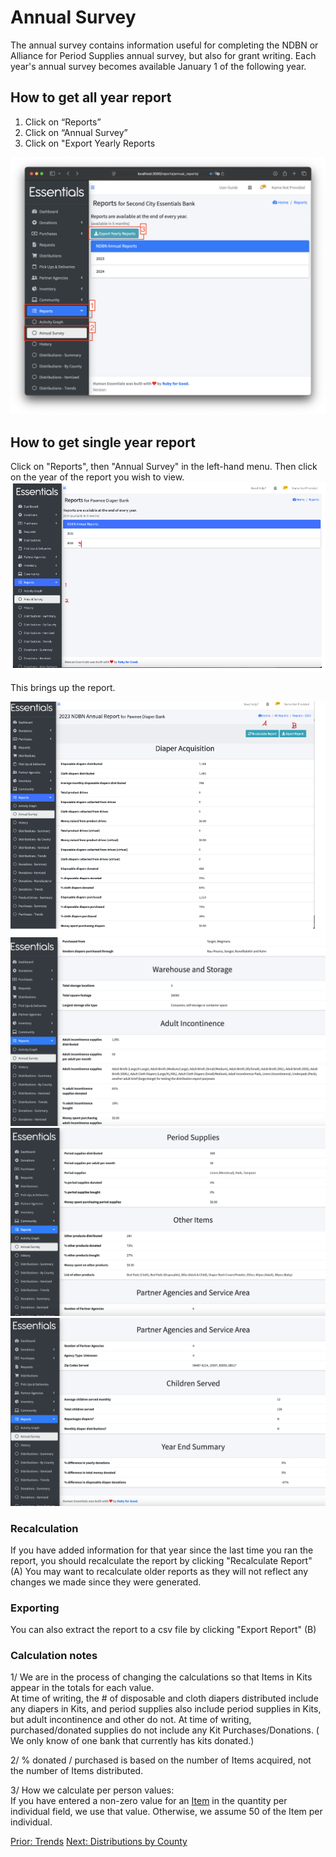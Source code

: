 # Annual Survey

The annual survey contains information useful for completing the NDBN or Alliance for Period Supplies annual survey, but also for grant writing.
Each year's annual survey becomes available January 1 of the following year.

## How to get all year report

1. Click on “Reports”
2. Click on “Annual Survey”
3. Click on "Export Yearly Reports

![Annual Report Yearly](images/reports/reports-anual-survey-yearly-export.png)

## How to get single year report

Click on "Reports", then "Annual Survey" in the left-hand menu. Then click on the year of the report you wish to view.
![Navigation to annual report](images/reports/reports_annual_survey_1.png)

This brings up the report.

![Annual Report_screen_1](images/reports/reports_annual_survey_2.png)
![Annual Report_screen_2](images/reports/reports_annual_survey_3.png)
![Annual Report_screen_3](images/reports/reports_annual_survey_4.png)
![Annual Report_screen_4](images/reports/reports_annual_survey_5.png)

### Recalculation

If you have added information for that year since the last time you ran the report, you should recalculate the report by clicking "Recalculate Report" (A)
You may want to recalculate older reports as they will not reflect any changes we made since they were generated.

### Exporting

You can also extract the report to a csv file by clicking "Export Report" (B)

### Calculation notes

1/ We are in the process of changing the calculations so that Items in Kits appear in the totals for each value.  
At time of writing, the # of disposable and cloth diapers distributed include any diapers in Kits, and period supplies also include period supplies in Kits, but adult incontinence and other do not.
At time of writing, purchased/donated supplies do not include any Kit Purchases/Donations. ( We only know of one bank that currently has kits donated.)

2/ % donated / purchased is based on the number of Items acquired, not the number of Items distributed.

3/ How we calculate per person values:  
 If you have entered a non-zero value for an [Item](inventory_items.md#editing-an-item) in the quantity per individual field, we use that value. Otherwise, we assume 50 of the Item per individual.

[Prior: Trends](reports_trends.md) [Next: Distributions by County](reports_distributions_by_county.md)
